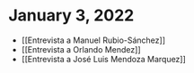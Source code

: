 # January 3, 2022

- [[Entrevista a Manuel Rubio-Sánchez]]
- [[Entrevista a Orlando Mendez]]
- [[Entrevista a  José Luis Mendoza Marquez]]
